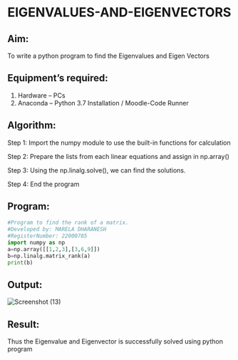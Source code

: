 # EIGENVALUES-AND-EIGENVECTORS
## Aim:
To write a python program to find the Eigenvalues and Eigen Vectors
## Equipment’s required:
1. 	Hardware – PCs
2. 	Anaconda – Python 3.7 Installation / Moodle-Code Runner
## Algorithm:
Step 1:
Import the numpy module to use the built-in functions for calculation

Step 2:
Prepare the lists from each linear equations and assign in np.array()

Step 3:
Using the np.linalg.solve(), we can find the solutions.

Step 4:
End the program

## Program:
```python
#Program to find the rank of a matrix.
#Developed by: MARELA DHARANESH
#RegisterNumber: 22000785
import numpy as np
a=np.array([[1,2,3],[3,6,9]])
b=np.linalg.matrix_rank(a)
print(b)
```

## Output:
![Screenshot (13)](https://user-images.githubusercontent.com/118707669/211201028-3d69a7e2-ccae-4be1-9dec-4322752299f8.png)

## Result:
Thus the Eigenvalue and Eigenvector is successfully solved using python program

